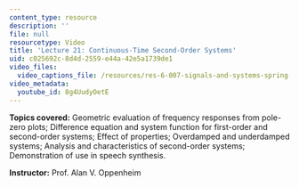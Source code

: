 ```yaml
---
content_type: resource
description: ''
file: null
resourcetype: Video
title: 'Lecture 21: Continuous-Time Second-Order Systems'
uid: c025692c-8d4d-2559-e44a-42e5a1739de1
video_files:
  video_captions_file: /resources/res-6-007-signals-and-systems-spring-2011/video-lectures/lecture-21-continuous-time-second-order-systems/8g4UudyOetE.vtt
video_metadata:
  youtube_id: 8g4UudyOetE
---
```


**Topics covered:** Geometric evaluation of frequency responses from pole-zero plots; Difference equation and system function for first-order and second-order systems; Effect of properties; Overdamped and underdamped systems; Analysis and characteristics of second-order systems; Demonstration of use in speech synthesis.

**Instructor:** Prof. Alan V. Oppenheim